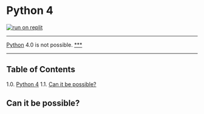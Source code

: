 # Python 4
[![run on replit](https://camo.githubusercontent.com/267a627a90d6182da7d0f9f1414b3ff411e6f4b54d5120df77ba9abc30c597fd/68747470733a2f2f7265706c69742e636f6d2f62616467652f6769746875622f6c656f6e3333323135372f7265706c69742d6465736b746f70)](https://replit.com/github/buhron/python4.0)
***
[Python](https://python.org) 4.0 is not possible.
[***](#python-4)
___
## Table of Contents
 1.0. [Python 4](#python-4)
 1.1. [Can it be possible?](##can-it-be-possible?)
## Can it be possible?
